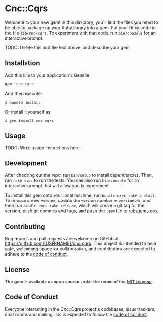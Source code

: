 # Cnc::Cqrs

Welcome to your new gem! In this directory, you'll find the files you need to be able to package up your Ruby library into a gem. Put your Ruby code in the file `lib/cnc/cqrs`. To experiment with that code, run `bin/console` for an interactive prompt.

TODO: Delete this and the text above, and describe your gem

## Installation

Add this line to your application's Gemfile:

```ruby
gem 'cnc-cqrs'
```

And then execute:

    $ bundle install

Or install it yourself as:

    $ gem install cnc-cqrs

## Usage

TODO: Write usage instructions here

## Development

After checking out the repo, run `bin/setup` to install dependencies. Then, run `rake spec` to run the tests. You can also run `bin/console` for an interactive prompt that will allow you to experiment.

To install this gem onto your local machine, run `bundle exec rake install`. To release a new version, update the version number in `version.rb`, and then run `bundle exec rake release`, which will create a git tag for the version, push git commits and tags, and push the `.gem` file to [rubygems.org](https://rubygems.org).

## Contributing

Bug reports and pull requests are welcome on GitHub at https://github.com/[USERNAME]/cnc-cqrs. This project is intended to be a safe, welcoming space for collaboration, and contributors are expected to adhere to the [code of conduct](https://github.com/[USERNAME]/cnc-cqrs/blob/master/CODE_OF_CONDUCT.md).


## License

The gem is available as open source under the terms of the [MIT License](https://opensource.org/licenses/MIT).

## Code of Conduct

Everyone interacting in the Cnc::Cqrs project's codebases, issue trackers, chat rooms and mailing lists is expected to follow the [code of conduct](https://github.com/[USERNAME]/cnc-cqrs/blob/master/CODE_OF_CONDUCT.md).
